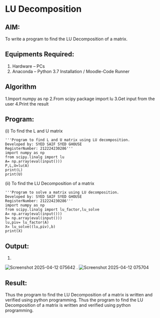 # LU Decomposition 

## AIM:
To write a program to find the LU Decomposition of a matrix.

## Equipments Required:
1. Hardware – PCs
2. Anaconda – Python 3.7 Installation / Moodle-Code Runner

## Algorithm
1.Import numpy as np
2.From scipy package import lu
3.Get input from the user
4.Print the result
## Program:
(i) To find the L and U matrix
```
'''Program to find L and U matrix using LU decomposition.
Developed by: SYED SAIF SYED GHOUSE
RegisterNumber: 212224230286'''
import numpy as np
from scipy.linalg import lu
A= np.array(eval(input()))
P,L,U=lu(A)
print(L)
print(U)
```
(ii) To find the LU Decomposition of a matrix
```
'''Program to solve a matrix using LU decomposition.
Developed by: SYED SAIF SYED GHOUSE
RegisterNumber: 212224230286'''
import numpy as np
from scipy.linalg import lu_factor,lu_solve
A= np.array(eval(input()))
b= np.array(eval(input()))
lu,piv= lu_factor(A)
X= lu_solve((lu,piv),b)
print(X)
```

## Output:
1.
![Screenshot 2025-04-12 075642](https://github.com/user-attachments/assets/3c0eef56-92d6-4546-b1fe-7c0c21504bee)
.
![Screenshot 2025-04-12 075704](https://github.com/user-attachments/assets/a026cbad-db47-4194-8ac3-12eddb90eba0)




## Result:
Thus the program to find the LU Decomposition of a matrix is written and verified using python programming.
Thus the program to find the LU Decomposition of a matrix is written and verified using python programming.

